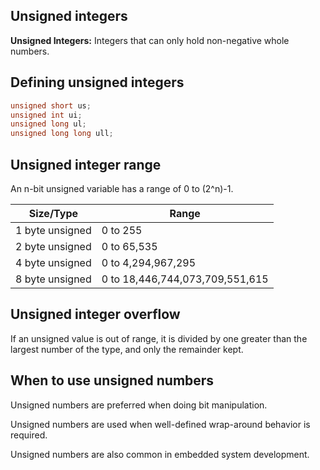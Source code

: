 ## Unsigned integers
**Unsigned Integers:** Integers that can only hold non-negative whole numbers.

## Defining unsigned integers
```cpp
unsigned short us;
unsigned int ui;
unsigned long ul;
unsigned long long ull;
```

## Unsigned integer range
An n-bit unsigned variable has a range of 0 to (2^n)-1.

| Size/Type       | Range                           |
|-----------------|---------------------------------|
| 1 byte unsigned | 0 to 255                        |
| 2 byte unsigned | 0 to 65,535                     |
| 4 byte unsigned | 0 to 4,294,967,295              |
| 8 byte unsigned | 0 to 18,446,744,073,709,551,615 |

## Unsigned integer overflow
If an unsigned value is out of range, it is divided by one greater than the largest number of the type, and only the remainder kept.

## When to use unsigned numbers
Unsigned numbers are preferred when doing bit manipulation. 

Unsigned numbers are used when well-defined wrap-around behavior is required.

Unsigned numbers are also common in embedded system development. 
